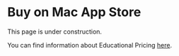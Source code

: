# Buy on Mac App Store

<!--
**Marker Toolbox** is now for sale on the macOS App Store for **USD$10**.

> **_[You can open on the App Store here.](https://apps.apple.com/au/app/gyroflow-toolbox/id1667462993?mt=12)_**
-->

This page is under construction.

You can find information about Educational Pricing [here](https://markertoolbox.io/educational/).